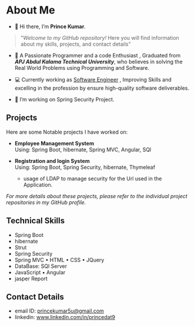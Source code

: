 # About Me
- 👋 Hi there, I’m **Prince Kumar**.
> "_Welcome to my GitHub repository!_ Here you will find information about my skills, projects, and contact details"
 
- 👀 A Passionate Programmer  and a code Enthusiast  , Graduated from ***APJ Abdul Kalama Technical University***, who believes in solving the Real World Problems using Programming and Software.
- 💻 Currently working as <ins>Software Engineer</ins> , Improving Skills and excelling  in the profession by ensure high-quality software deliverables.



- 🌱 I’m working on Spring Security Project.

## Projects
Here are some Notable projects I have worked on:

- **Employee Management System**\
    Using: Spring Boot, hibernate, Spring MVC, Angular, SQl

- **Registration and login System**\
Using: Spring Boot, Spring Security, hibernate, Thymeleaf
  -	usage of LDAP to manage security for the Url used in the Application.

*For more details about these projects, please refer to the individual project repositories in my GitHub profile.*

## Technical Skills
- Spring Boot
- hibernate
- Strut
- Spring Security
- Spring MVC
• HTML • CSS • JQuery 
- DataBase: SQl Server
- JavaScript • Angular
- jasper Report

## Contact Details
 - email ID: princekumar5u@gmail.com
 - linkedin: www.linkedin.com/in/princedat9

<!---
Princedart9/Princedart9 is a ✨ special ✨ repository because its `README.md` (this file) appears on your GitHub profile.
You can click the Preview link to take a look at your changes.
--->
